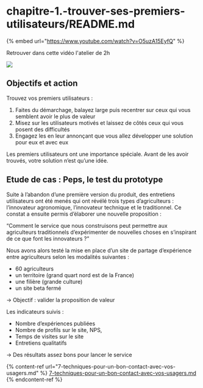 # chapitre-1.-trouver-ses-premiers-utilisateurs/README.md

{% embed url="https://www.youtube.com/watch?v=O5uzA15EyfQ" %}

Retrouver dans cette vidéo l'atelier de 2h

![](https://lh4.googleusercontent.com/G0sHZCcGLLMxUgyko3g0Wcr29Vq2URzEtDunNqmWEtOhv1mzVTgxCN1rIuLY0KGn-76fi9dpetVfC9mFhy9SR56DjxVaZpnZO9yxLFo\_XFHDfoXi\_AyAioo\_nF96pk1j2OFkg3s2)

## **Objectifs et action**

Trouvez vos premiers utilisateurs :

1. Faites du démarchage, balayez large puis recentrer sur ceux qui vous semblent avoir le plus de valeur
2. Misez sur les utilisateurs motivés et laissez de côtés ceux qui vous posent des difficultés
3. Engagez les en leur annonçant que vous allez développer une solution pour eux et avec eux

Les premiers utilisateurs ont une importance spéciale. Avant de les avoir trouvés, votre solution n’est qu’une idée.

## **Etude de cas : Peps, le test du prototype**

Suite à l’abandon d’une première version du produit, des entretiens utilisateurs ont été menés qui ont révélé trois types d’agriculteurs : l’innovateur agronomique, l’innovateur technique et le traditionnel. Ce constat a ensuite permis d’élaborer une nouvelle proposition :

“Comment le service que nous construisons peut permettre aux agriculteurs traditionnels d’expérimenter de nouvelles choses en s’inspirant de ce que font les innovateurs ?”

Nous avons alors testé la mise en place d’un site de partage d’expérience entre agriculteurs selon les modalités suivantes :

* 60 agriculteurs
* un territoire (grand quart nord est de la France)
* une filière (grande culture)
* un site beta fermé

→ Objectif : valider la proposition de valeur

Les indicateurs suivis :

* Nombre d’expériences publiées
* Nombre de profils sur le site, NPS,
* Temps de visites sur le site
* Entretiens qualitatifs

→ Des résultats assez bons pour lancer le service

{% content-ref url="7-techniques-pour-un-bon-contact-avec-vos-usagers.md" %}
[7-techniques-pour-un-bon-contact-avec-vos-usagers.md](7-techniques-pour-un-bon-contact-avec-vos-usagers.md)
{% endcontent-ref %}
